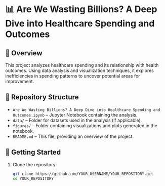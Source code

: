 # 📊 Are We Wasting Billions? A Deep Dive into Healthcare Spending and Outcomes

## 📖 Overview
This project analyzes healthcare spending and its relationship with health outcomes. Using data analysis and visualization techniques, it explores inefficiencies in spending patterns to uncover potential areas for improvement.

## 📂 Repository Structure
- `Are We Wasting Billions? A Deep Dive into Healthcare Spending and Outcomes.ipynb` – Jupyter Notebook containing the analysis.
- `data/` – Folder for datasets used in the analysis (if applicable).
- `figures/` – Folder containing visualizations and plots generated in the notebook.
- `README.md` – This file, providing an overview of the project.

## 🚀 Getting Started
1. Clone the repository:
   ```sh
   git clone https://github.com/YOUR_USERNAME/YOUR_REPOSITORY.git
   cd YOUR_REPOSITORY
